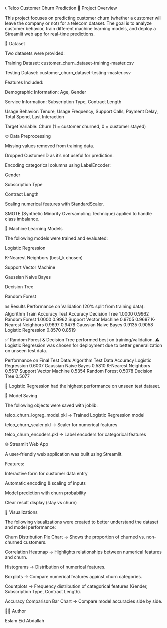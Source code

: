 📞 Telco Customer Churn Prediction
📌 Project Overview

This project focuses on predicting customer churn (whether a customer will leave the company or not) for a telecom dataset.
The goal is to analyze customer behavior, train different machine learning models, and deploy a Streamlit web app for real-time predictions.

📂 Dataset

Two datasets were provided:

Training Dataset: customer_churn_dataset-training-master.csv

Testing Dataset: customer_churn_dataset-testing-master.csv

Features Included:

Demographic Information: Age, Gender

Service Information: Subscription Type, Contract Length

Usage Behavior: Tenure, Usage Frequency, Support Calls, Payment Delay, Total Spend, Last Interaction

Target Variable: Churn (1 = customer churned, 0 = customer stayed)

⚙️ Data Preprocessing

Missing values removed from training data.

Dropped CustomerID as it’s not useful for prediction.

Encoding categorical columns using LabelEncoder:

Gender

Subscription Type

Contract Length

Scaling numerical features with StandardScaler.

SMOTE (Synthetic Minority Oversampling Technique) applied to handle class imbalance.

🤖 Machine Learning Models

The following models were trained and evaluated:

Logistic Regression

K-Nearest Neighbors (best_k chosen)

Support Vector Machine

Gaussian Naive Bayes

Decision Tree

Random Forest

📊 Results
Performance on Validation (20% split from training data):
Algorithm	Train Accuracy	Test Accuracy
Decision Tree	1.0000	0.9962
Random Forest	1.0000	0.9962
Support Vector Machine	0.9705	0.9697
K-Nearest Neighbors	0.9697	0.9478
Gaussian Naive Bayes	0.9135	0.9058
Logistic Regression	0.8570	0.8519

✅ Random Forest & Decision Tree performed best on training/validation.
⚠️ Logistic Regression was chosen for deployment due to better generalization on unseen test data.

Performance on Final Test Data:
Algorithm	Test Data Accuracy
Logistic Regression	0.6007
Gaussian Naive Bayes	0.5810
K-Nearest Neighbors	0.5517
Support Vector Machine	0.5354
Random Forest	0.5078
Decision Tree	0.5077

🔹 Logistic Regression had the highest performance on unseen test dataset.

💾 Model Saving

The following objects were saved with joblib:

telco_churn_logreg_model.pkl → Trained Logistic Regression model

telco_churn_scaler.pkl → Scaler for numerical features

telco_churn_encoders.pkl → Label encoders for categorical features

🌐 Streamlit Web App

A user-friendly web application was built using Streamlit.

Features:

Interactive form for customer data entry

Automatic encoding & scaling of inputs

Model prediction with churn probability

Clear result display (stay vs churn)

📸 Visualizations

The following visualizations were created to better understand the dataset and model performance:

Churn Distribution Pie Chart → Shows the proportion of churned vs. non-churned customers.

Correlation Heatmap → Highlights relationships between numerical features and churn.

Histograms → Distribution of numerical features.

Boxplots → Compare numerical features against churn categories.

Countplots → Frequency distribution of categorical features (Gender, Subscription Type, Contract Length).

Accuracy Comparison Bar Chart → Compare model accuracies side by side.

👨‍💻 Author

Eslam Eid Abdallah
